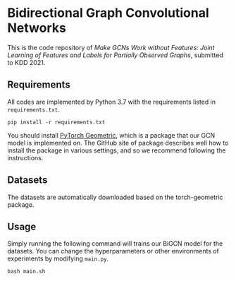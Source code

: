 # Bidirectional Graph Convolutional Networks

This is the code repository of *Make GCNs Work without Features: Joint Learning of Features and Labels for Partially
Observed Graphs*, submitted to KDD 2021.

## Requirements

All codes are implemented by Python 3.7 with the requirements listed in `requirements.txt`.
```
pip install -r requirements.txt
``` 

You should install [PyTorch Geometric](https://github.com/rusty1s/pytorch_geometric), which is a package that our
GCN model is implemented on. The GitHub site of package describes well how to install the package in various settings,
and so we recommend following the instructions. 

## Datasets

The datasets are automatically downloaded based on the torch-geometric package.

## Usage

Simply running the following command will trains our BiGCN model for the datasets. You can change the hyperparameters or
other environments of experiments by modifying `main.py`. 
```
bash main.sh
```

